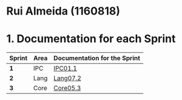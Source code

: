 **Rui Almeida** (1160818)
===============================

# 1. Documentation for each Sprint


|Sprint  | Area | Documentation for the Sprint |
|--------|------|------------------------------|
| **1**  | IPC  | [IPC01.1](sp1)         |																				
| **2**  | Lang | [Lang07.2](sp2)         |
| **3**  | Core | [Core05.3](sp3)         |																
